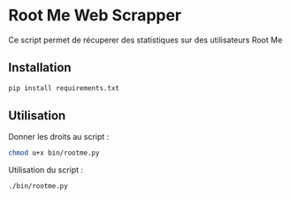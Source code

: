# Root Me Web Scrapper

Ce script permet de récuperer des statistiques sur des utilisateurs Root Me

## Installation

```bash
pip install requirements.txt
```

## Utilisation

Donner les droits au script :
```bash
chmod u+x bin/rootme.py
```
Utilisation du script : 
```bash
./bin/rootme.py
```


